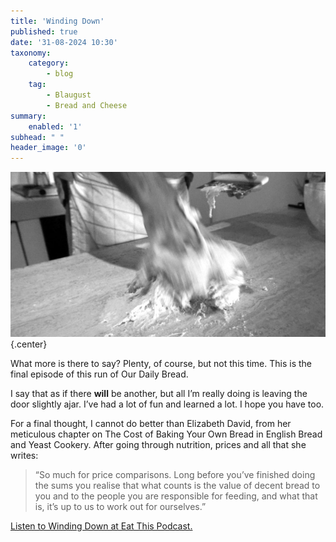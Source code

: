 ```yaml
---
title: 'Winding Down'
published: true
date: '31-08-2024 10:30'
taxonomy:
    category:
        - blog
    tag:
        - Blaugust
        - Bread and Cheese
summary:
    enabled: '1'
subhead: " "
header_image: '0'
---
```


![Monochrome photo of a person kneading bread dough on a wooden countertop. The hand and dough are in motion and blurred.](odb-31-image.jpg){.center}

What more is there to say? Plenty, of course, but not this time. This is the final episode of this run of Our Daily Bread.

I say that as if there **will** be another, but all I’m really doing is leaving the door slightly ajar. I’ve had a lot of fun and learned a lot. I hope you have too.

For a final thought, I cannot do better than Elizabeth David, from her meticulous chapter on The Cost of Baking Your Own Bread in English Bread and Yeast Cookery. After going through nutrition, prices and all that she writes:

> “So much for price comparisons. Long before you’ve finished doing the sums you realise that what counts is the value of decent bread to you and to the people you are responsible for feeding, and what that is, it’s up to us to work out for ourselves.”

<a href="https://www.eatthispodcast.com/our-daily-bread-31/" rel=canonical>Listen to Winding Down at Eat This Podcast.</a>